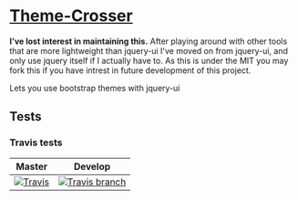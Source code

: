 # [Theme-Crosser](https://lazerbeak12345.github.io/Theme-Crosser/)

**I've lost interest in maintaining this.** After playing around with other tools that are more lightweight than jquery-ui I've moved on from jquery-ui, and only use jquery itself if I actually have to. As this is under the MIT you may fork this if you have intrest in future development of this project.

Lets you use bootstrap themes with jquery-ui

## Tests

### Travis tests

Master | Develop
--- | ---
[![Travis](https://travis-ci.org/Lazerbeak12345/Theme-Crosser.svg?branch=master)](https://travis-ci.org/Lazerbeak12345/Theme-Crosser) | [![Travis branch](https://travis-ci.org/Lazerbeak12345/Theme-Crosser.svg?branch=develop)](https://travis-ci.org/Lazerbeak12345/Theme-Crosser)
